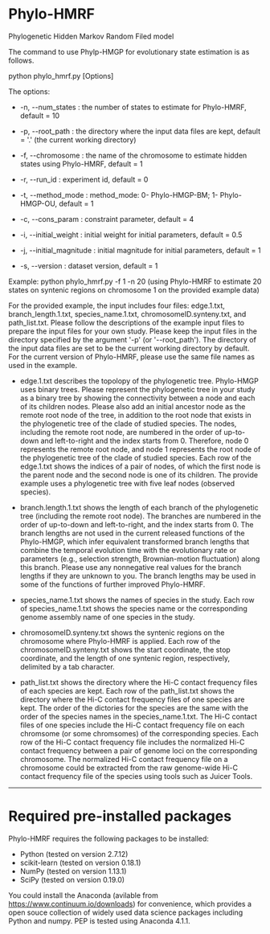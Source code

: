 # Phylo-HMRF

Phylogenetic Hidden Markov Random Filed model

The command to use Phylp-HMGP for evolutionary state estimation is as follows. 

python phylo_hmrf.py [Options]

The options:

- -n, --num_states : the number of states to estimate for Phylo-HMRF, default = 10

- -p, --root_path : the directory where the input data files are kept, default = '.' (the current working directory)

- -f, --chromosome : the name of the chromosome to estimate hidden states using Phylo-HMRF, default = 1

- -r, --run_id : experiment id, default = 0

- -t, --method_mode : method_mode: 0- Phylo-HMGP-BM; 1- Phylo-HMGP-OU, default = 1

- -c, --cons_param : constraint parameter, default = 4

- -i, --initial_weight : initial weight for initial parameters, default = 0.5

- -j, --initial_magnitude : initial magnitude for initial parameters, default = 1

- -s, --version : dataset version, default = 1

Example: python phylo_hmrf.py -f 1 -n 20 (using Phylo-HMRF to estimate 20 states on syntenic regions on chromosome 1 on the provided example data)

For the provided example, the input includes four files: edge.1.txt, branch_length.1.txt, species_name.1.txt, chromosomeID.synteny.txt, and path_list.txt. Please follow the descriptions of the example input files to prepare the input files for your own study. Please keep the input files in the directory specified by the argument '-p' (or '--root_path'). The directory of the input data files are set to be the current working directory by default. For the current version of Phylo-HMRF, please use the same file names as used in the example.

- edge.1.txt describes the topolopy of the phylogenetic tree. Phylo-HMGP uses binary trees. Please represent the phylogenetic tree in your study as a binary tree by showing the connectivity between a node and each of its children nodes. Please also add an initial ancestor node as the remote root node of the tree, in addition to the root node that exists in the phylogenetic tree of the clade of studied species. The nodes, including the remote root node, are numbered in the order of up-to-down and left-to-right and the index starts from 0. Therefore, node 0 represents the remote root node, and node 1 represents the root node of the phylogenetic tree of the clade of studied species. Each row of the edge.1.txt shows the indices of a pair of nodes, of which the first node is the parent node and the second node is one of its children. The provide example uses a phylogenetic tree with five leaf nodes (observed species).

- branch.length.1.txt shows the length of each branch of the phylogenetic tree (including the remote root node). The branches are numbered in the order of up-to-down and left-to-right, and the index starts from 0. The branch lengths are not used in the current released functions of the Phylo-HMGP, which infer equivalent transformed branch lengths that combine the temporal evolution time with the evolutionary rate or parameters (e.g., selection strength, Brownian-motion fluctuation) along this branch. Please use any nonnegative real values for the branch lengths if they are unknown to you. The branch lengths may be used in some of the functions of further improved Phylo-HMRF. 

- species_name.1.txt shows the names of species in the study. Each row of species_name.1.txt shows the species name or the corresponding genome assembly name of one species in the study. 

- chromosomeID.synteny.txt shows the syntenic regions on the chromosome where Phylo-HMRF is applied. Each row of the chromosomeID.synteny.txt shows the start coordinate, the stop coordinate, and the length of one syntenic region, respectively, delimited by a tab character.

- path_list.txt shows the directory where the Hi-C contact frequency files of each species are kept. Each row of the path_list.txt shows the directory where the Hi-C contact frequency files of one species are kept. The order of the dictories for the species are the same with the order of the species names in the species_name.1.txt. The Hi-C contact files of one species include the Hi-C contact frequency file on each chromsome (or some chromsomes) of the corresponding species. Each row of the Hi-C contact frequency file includes the normalized Hi-C contact frequency between a pair of genome loci on the corresponding chromosome. The normalized Hi-C contact frequency file on a chromosome could be extracted from the raw genome-wide Hi-C contact frequency file of the species using tools such as Juicer Tools. 

************************************************************************************
# Required pre-installed packages
Phylo-HMRF requires the following packages to be installed:
- Python (tested on version 2.7.12)
- scikit-learn (tested on version 0.18.1)
- NumPy (tested on version 1.13.1)
- SciPy (tested on version 0.19.0)

You could install the Anaconda (avilable from https://www.continuum.io/downloads) for convenience, which provides a open souce collection of widely used data science packages including Python and numpy. PEP is tested using Anaconda 4.1.1.


